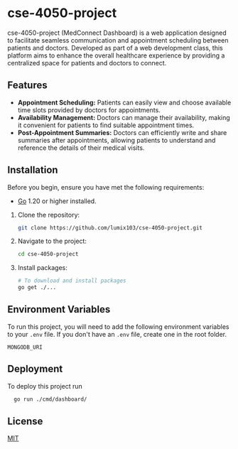 # cse-4050-project

cse-4050-project (MedConnect Dashboard) is a web application designed to facilitate seamless communication and appointment scheduling between patients and doctors. Developed as part of a web development class, this platform aims to enhance the overall healthcare experience by providing a centralized space for patients and doctors to connect.

## Features

- **Appointment Scheduling:** Patients can easily view and choose available time slots provided by doctors for appointments.
- **Availability Management:** Doctors can manage their availability, making it convenient for patients to find suitable appointment times.
- **Post-Appointment Summaries:** Doctors can efficiently write and share summaries after appointments, allowing patients to understand and reference the details of their medical visits.

## Installation

Before you begin, ensure you have met the following requirements:

- [Go](https://golang.org/) 1.20 or higher installed.

1. Clone the repository:
   ```bash
   git clone https://github.com/lumix103/cse-4050-project.git
   ```
2. Navigate to the project:
   ```bash
   cd cse-4050-project
   ```
3. Install packages:
   ```bash
   # To download and install packages
   go get ./...
   ```

## Environment Variables

To run this project, you will need to add the following environment variables to your `.env` file. If you don't have an `.env` file, create one in the root folder.

`MONGODB_URI`

## Deployment

To deploy this project run

```bash
  go run ./cmd/dashboard/
```

## License

[MIT](https://choosealicense.com/licenses/mit/)
